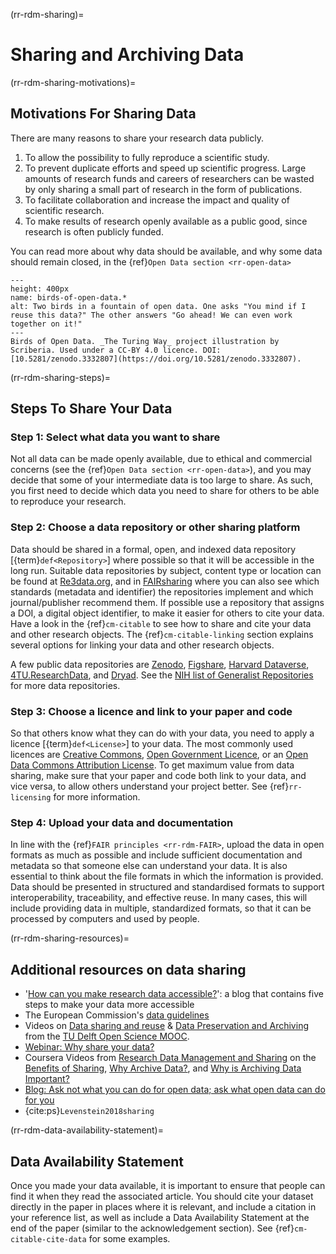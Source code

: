 (rr-rdm-sharing)=
# Sharing and Archiving Data

(rr-rdm-sharing-motivations)=
##  Motivations For Sharing Data
There are many reasons to share your research data publicly.

1. To allow the possibility to fully reproduce a scientific study.
2. To prevent duplicate efforts and speed up scientific progress.
Large amounts of research funds and careers of researchers can be wasted by only sharing a small part of research in the form of publications.
3. To facilitate collaboration and increase the impact and quality of scientific research.
4. To make results of research openly available as a public good, since research is often publicly funded.

You can read more about why data should be available, and why some data should remain closed, in the {ref}`Open Data section <rr-open-data>`

```{figure} ../../figures/birds-of-open-data.*
---
height: 400px
name: birds-of-open-data.*
alt: Two birds in a fountain of open data. One asks "You mind if I reuse this data?" The other answers "Go ahead! We can even work together on it!"
---
Birds of Open Data. _The Turing Way_ project illustration by Scriberia. Used under a CC-BY 4.0 licence. DOI: [10.5281/zenodo.3332807](https://doi.org/10.5281/zenodo.3332807).
```

(rr-rdm-sharing-steps)=
## Steps To Share Your Data

### Step 1: Select what data you want to share

Not all data can be made openly available, due to ethical and commercial concerns (see the {ref}`Open Data section <rr-open-data>`), and you may decide that some of your intermediate data is too large to share.
As such, you first need to decide which data you need to share for others to be able to reproduce your research.

### Step 2: Choose a data repository or other sharing platform

Data should be shared in a formal, open, and indexed data repository [{term}`def<Repository>`] where possible so that it will be accessible in the long run.
Suitable data repositories by subject, content type or location can be found at [Re3data.org](https://www.re3data.org/), and in [FAIRsharing](https://fairsharing.org/databases) where you can also see which standards (metadata and identifier) the repositories implement and which journal/publisher recommend them.
If possible use a repository that assigns a DOI, a digital object identifier, to make it easier for others to cite your data. Have a look in the {ref}`cm-citable` to see how to share and cite your data and other research objects. The {ref}`cm-citable-linking` section explains several options for linking your data and other research objects.

A few public data repositories are [Zenodo](https://zenodo.org/), [Figshare](https://figshare.com/), [Harvard Dataverse](https://dataverse.harvard.edu/), [4TU.ResearchData](https://data.4tu.nl/info/en), and [Dryad](https://datadryad.org/). 
See the [NIH list of Generalist Repositories](https://sharing.nih.gov/data-management-and-sharing-policy/sharing-scientific-data/generalist-repositories) for more data repositories.

### Step 3: Choose a licence and link to your paper and code

So that others know what they can do with your data, you need to apply a licence [{term}`def<License>`] to your data.
The most commonly used licences are [Creative Commons](https://creativecommons.org/choose/), [Open Government Licence](http://www.nationalarchives.gov.uk/doc/open-government-licence/version/3/), or an [Open Data Commons Attribution License](https://opendatacommons.org/licenses/by/index.html).
To get maximum value from data sharing, make sure that your paper and code both link to your data, and vice versa, to allow others understand your project better.
See {ref}`rr-licensing` for more information. 

### Step 4: Upload your data and documentation

In line with the {ref}`FAIR principles <rr-rdm-FAIR>`, upload the data in open formats as much as possible and include sufficient documentation and metadata so that someone else can understand your data.
It is also essential to think about the file formats in which the information is provided.
Data should be presented in structured and standardised formats to support interoperability, traceability, and effective reuse.
In many cases, this will include providing data in multiple, standardized formats, so that it can be processed by computers and used by people.

(rr-rdm-sharing-resources)=
## Additional resources on data sharing
* '[How can you make research data accessible?](https://www.software.ac.uk/how-can-you-make-research-data-accessible)': a blog that contains five steps to make your data more accessible
* The European Commission's [data guidelines](https://open-research-europe.ec.europa.eu/for-authors/data-guidelines)
* Videos on [Data sharing and reuse](https://www.youtube.com/watch?v=4igGBCggU0Y) & [Data Preservation and Archiving](https://www.youtube.com/watch?v=J76yTp8XE-0) from the [TU Delft Open Science MOOC](https://online-learning.tudelft.nl/courses/open-science-sharing-your-research-with-the-world/).
* [Webinar: Why share your data?](https://www.ebi.ac.uk/training/online/courses/bringing-data-life-data-management-biomolecular-sciences/why-share-your-data/)
* Coursera Videos from [Research Data Management and Sharing](https://www.coursera.org/learn/data-management) on the [Benefits of Sharing](https://www.coursera.org/lecture/data-management/benefits-of-sharing-IPZ0h), [Why Archive Data?](https://www.coursera.org/lecture/data-management/why-archive-data-lcQ2m), and [Why is Archiving Data Important?](https://www.coursera.org/lecture/data-management/why-is-archiving-data-important-04Gji)
* [Blog: Ask not what you can do for open data; ask what open data can do for you](http://blogs.nature.com/naturejobs/2017/06/19/ask-not-what-you-can-do-for-open-data-ask-what-open-data-can-do-for-you/)
* {cite:ps}`Levenstein2018sharing`

(rr-rdm-data-availability-statement)=
## Data Availability Statement
Once you made your data available, it is important to ensure that people can find it when they read the associated article.
You should cite your dataset directly in the paper in places where it is relevant, and include a citation in your reference list, as well as include a Data Availability Statement at the end of the paper (similar to the acknowledgement section).
See {ref}`cm-citable-cite-data` for some examples.


